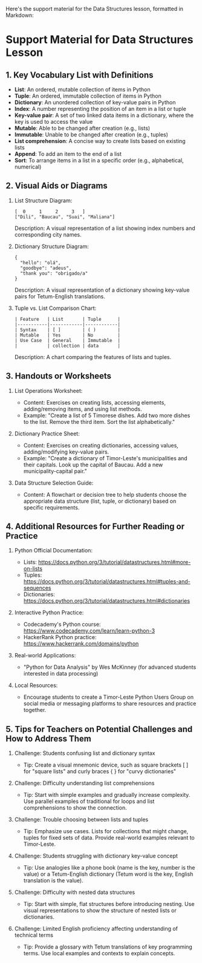 Here's the support material for the Data Structures lesson, formatted in Markdown:

# Support Material for Data Structures Lesson

## 1. Key Vocabulary List with Definitions

- **List**: An ordered, mutable collection of items in Python
- **Tuple**: An ordered, immutable collection of items in Python
- **Dictionary**: An unordered collection of key-value pairs in Python
- **Index**: A number representing the position of an item in a list or tuple
- **Key-value pair**: A set of two linked data items in a dictionary, where the key is used to access the value
- **Mutable**: Able to be changed after creation (e.g., lists)
- **Immutable**: Unable to be changed after creation (e.g., tuples)
- **List comprehension**: A concise way to create lists based on existing lists
- **Append**: To add an item to the end of a list
- **Sort**: To arrange items in a list in a specific order (e.g., alphabetical, numerical)

## 2. Visual Aids or Diagrams

1. List Structure Diagram:
   ```
   [  0     1     2     3   ]
   ["Dili", "Baucau", "Suai", "Maliana"]
   ```
   Description: A visual representation of a list showing index numbers and corresponding city names.

2. Dictionary Structure Diagram:
   ```
   {
     "hello": "olá",
     "goodbye": "adeus",
     "thank you": "obrigado/a"
   }
   ```
   Description: A visual representation of a dictionary showing key-value pairs for Tetum-English translations.

3. Tuple vs. List Comparison Chart:
   ```
   | Feature   | List       | Tuple      |
   |-----------|------------|------------|
   | Syntax    | [ ]        | ( )        |
   | Mutable   | Yes        | No         |
   | Use Case  | General    | Immutable  |
   |           | collection | data       |
   ```
   Description: A chart comparing the features of lists and tuples.

## 3. Handouts or Worksheets

1. List Operations Worksheet:
   - Content: Exercises on creating lists, accessing elements, adding/removing items, and using list methods.
   - Example: "Create a list of 5 Timorese dishes. Add two more dishes to the list. Remove the third item. Sort the list alphabetically."

2. Dictionary Practice Sheet:
   - Content: Exercises on creating dictionaries, accessing values, adding/modifying key-value pairs.
   - Example: "Create a dictionary of Timor-Leste's municipalities and their capitals. Look up the capital of Baucau. Add a new municipality-capital pair."

3. Data Structure Selection Guide:
   - Content: A flowchart or decision tree to help students choose the appropriate data structure (list, tuple, or dictionary) based on specific requirements.

## 4. Additional Resources for Further Reading or Practice

1. Python Official Documentation:
   - Lists: https://docs.python.org/3/tutorial/datastructures.html#more-on-lists
   - Tuples: https://docs.python.org/3/tutorial/datastructures.html#tuples-and-sequences
   - Dictionaries: https://docs.python.org/3/tutorial/datastructures.html#dictionaries

2. Interactive Python Practice:
   - Codecademy's Python course: https://www.codecademy.com/learn/learn-python-3
   - HackerRank Python practice: https://www.hackerrank.com/domains/python

3. Real-world Applications:
   - "Python for Data Analysis" by Wes McKinney (for advanced students interested in data processing)

4. Local Resources:
   - Encourage students to create a Timor-Leste Python Users Group on social media or messaging platforms to share resources and practice together.

## 5. Tips for Teachers on Potential Challenges and How to Address Them

1. Challenge: Students confusing list and dictionary syntax
   - Tip: Create a visual mnemonic device, such as square brackets [ ] for "square lists" and curly braces { } for "curvy dictionaries"

2. Challenge: Difficulty understanding list comprehensions
   - Tip: Start with simple examples and gradually increase complexity. Use parallel examples of traditional for loops and list comprehensions to show the connection.

3. Challenge: Trouble choosing between lists and tuples
   - Tip: Emphasize use cases. Lists for collections that might change, tuples for fixed sets of data. Provide real-world examples relevant to Timor-Leste.

4. Challenge: Students struggling with dictionary key-value concept
   - Tip: Use analogies like a phone book (name is the key, number is the value) or a Tetum-English dictionary (Tetum word is the key, English translation is the value).

5. Challenge: Difficulty with nested data structures
   - Tip: Start with simple, flat structures before introducing nesting. Use visual representations to show the structure of nested lists or dictionaries.

6. Challenge: Limited English proficiency affecting understanding of technical terms
   - Tip: Provide a glossary with Tetum translations of key programming terms. Use local examples and contexts to explain concepts.